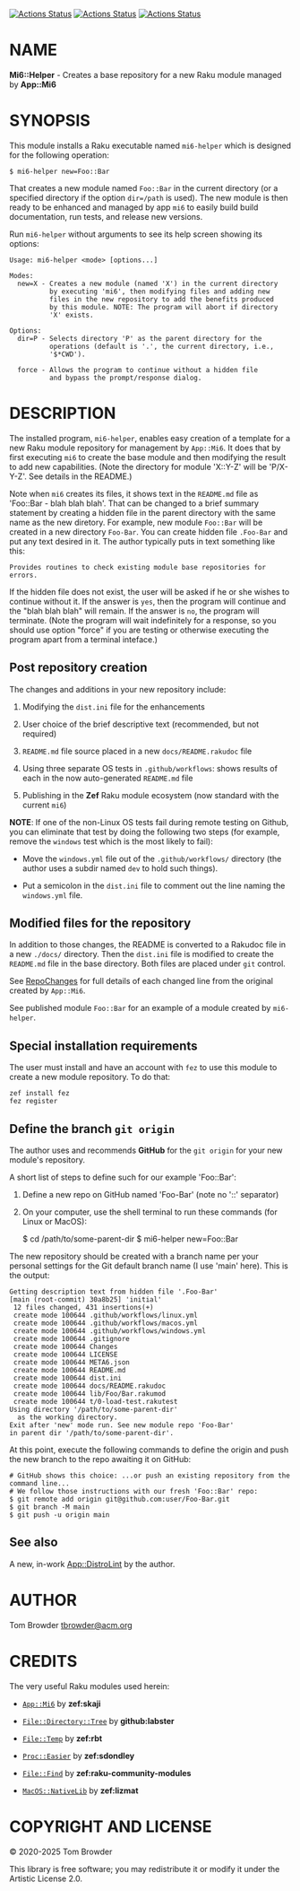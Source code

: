 [![Actions Status](https://github.com/tbrowder/Mi6-Helper/actions/workflows/linux.yml/badge.svg)](https://github.com/tbrowder/Mi6-Helper/actions) [![Actions Status](https://github.com/tbrowder/Mi6-Helper/actions/workflows/macos.yml/badge.svg)](https://github.com/tbrowder/Mi6-Helper/actions) [![Actions Status](https://github.com/tbrowder/Mi6-Helper/actions/workflows/windows.yml/badge.svg)](https://github.com/tbrowder/Mi6-Helper/actions)

NAME
====

**Mi6::Helper** - Creates a base repository for a new Raku module managed by **App::Mi6**

SYNOPSIS
========

This module installs a Raku executable named `mi6-helper` which is designed for the following operation:

    $ mi6-helper new=Foo::Bar

That creates a new module named `Foo::Bar` in the current directory (or a specified directory if the option `dir=/path` is used). The new module is then ready to be enhanced and managed by app `mi6` to easily build build documentation, run tests, and release new versions.

Run `mi6-helper` without arguments to see its help screen showing its options:

    Usage: mi6-helper <mode> [options...]

    Modes:
      new=X - Creates a new module (named 'X') in the current directory
              by executing 'mi6', then modifying files and adding new 
              files in the new repository to add the benefits produced 
              by this module. NOTE: The program will abort if directory 
              'X' exists.

    Options:
      dir=P - Selects directory 'P' as the parent directory for the 
              operations (default is '.', the current directory, i.e., 
              '$*CWD').

      force - Allows the program to continue without a hidden file
              and bypass the prompt/response dialog.

DESCRIPTION
===========

The installed program, `mi6-helper`, enables easy creation of a template for a new Raku module repository for management by `App::Mi6`. It does that by first executing `mi6` to create the base module and then modifying the result to add new capabilities. (Note the directory for module 'X::Y-Z' will be 'P/X-Y-Z'. See details in the README.)

Note when `mi6` creates its files, it shows text in the `README.md` file as 'Foo::Bar - blah blah blah'. That can be changed to a brief summary statement by creating a hidden file in the parent directory with the same name as the new diretory. For example, new module `Foo::Bar` will be created in a new directory `Foo-Bar`. You can create hidden file `.Foo-Bar` and put any text desired in it. The author typically puts in text something like this:

    Provides routines to check existing module base repositories for errors.

If the hidden file does not exist, the user will be asked if he or she wishes to continue without it. If the answer is `yes`, then the program will continue and the "blah blah blah" will remain. If the answer is `no`, the program will terminate. (Note the program will wait indefinitely for a response, so you should use option "force" if you are testing or otherwise executing the program apart from a terminal inteface.)

Post repository creation
------------------------

The changes and additions in your new repository include:

1. Modifying the `dist.ini` file for the enhancements

2. User choice of the brief descriptive text (recommended, but not required)

3. `README.md` file source placed in a new `docs/README.rakudoc` file

4. Using three separate OS tests in `.github/workflows`: shows results of each in the now auto-generated `README.md` file

5. Publishing in the **Zef** Raku module ecosystem (now standard with the current `mi6`)

**NOTE**: If one of the non-Linux OS tests fail during remote testing on Github, you can eliminate that test by doing the following two steps (for example, remove the `windows` test which is the most likely to fail):

  * Move the `windows.yml` file out of the `.github/workflows/` directory (the author uses a subdir named `dev` to hold such things).

  * Put a semicolon in the `dist.ini` file to comment out the line naming the `windows.yml` file.

Modified files for the repository
---------------------------------

In addition to those changes, the README is converted to a Rakudoc file in a new `./docs/` directory. Then the `dist.ini` file is modified to create the `README.md` file in the base directory. Both files are placed under `git` control.

See [RepoChanges](docs/zNewMode.md) for full details of each changed line from the original created by `App::Mi6`.

See published module `Foo::Bar` for an example of a module created by `mi6-helper`.

Special installation requirements
---------------------------------

The user must install and have an account with `fez` to use this module to create a new module repository. To do that:

    zef install fez
    fez register

Define the branch `git origin`
------------------------------

The author uses and recommends **GitHub** for the `git origin` for your new module's repository.

A short list of steps to define such for our example 'Foo::Bar':

1. Define a new repo on GitHub named 'Foo-Bar' (note no '::' separator)

2. On your computer, use the shell terminal to run these commands (for Linux or MacOS):

    $ cd /path/to/some-parent-dir
    $ mi6-helper new=Foo::Bar

The new repository should be created with a branch name per your personal settings for the Git default branch name (I use 'main' here). This is the output:

    Getting description text from hidden file '.Foo-Bar'
    [main (root-commit) 30a8b25] 'initial'
     12 files changed, 431 insertions(+)
     create mode 100644 .github/workflows/linux.yml
     create mode 100644 .github/workflows/macos.yml
     create mode 100644 .github/workflows/windows.yml
     create mode 100644 .gitignore
     create mode 100644 Changes
     create mode 100644 LICENSE
     create mode 100644 META6.json
     create mode 100644 README.md
     create mode 100644 dist.ini
     create mode 100644 docs/README.rakudoc
     create mode 100644 lib/Foo/Bar.rakumod
     create mode 100644 t/0-load-test.rakutest
    Using directory '/path/to/some-parent-dir'
      as the working directory.
    Exit after 'new' mode run. See new module repo 'Foo-Bar'
    in parent dir '/path/to/some-parent-dir'.

At this point, execute the following commands to define the origin and push the new branch to the repo awaiting it on GitHub:

    # GitHub shows this choice: ...or push an existing repository from the command line...
    # We follow those instructions with our fresh 'Foo::Bar' repo:
    $ git remote add origin git@github.com:user/Foo-Bar.git
    $ git branch -M main
    $ git push -u origin main

See also
--------

A new, in-work [App::DistroLint](https://github.com/tbrowder/App-DistroLint) by the author.

AUTHOR
======

Tom Browder <tbrowder@acm.org>

CREDITS
=======

The very useful Raku modules used herein:

  * [`App::Mi6`](https://github.com/skaji/mi6) by **zef:skaji**

  * [`File::Directory::Tree`](https://github.com/labster/p6-file-directory-tree) by **github:labster**

  * [`File::Temp`](https://github.com/raku-community-modules/File-Temp) by **zef:rbt**

  * [`Proc::Easier`](https://github.com/sdondley/Proc-Easier) by **zef:sdondley**

  * [`File::Find`](https://github.com/raku-community-modules/File-Find) by **zef:raku-community-modules**

  * [`MacOS::NativeLib`](https://github.com/lizmat/MacOS-NativeLib) by **zef:lizmat**

COPYRIGHT AND LICENSE
=====================

&#x00A9; 2020-2025 Tom Browder

This library is free software; you may redistribute it or modify it under the Artistic License 2.0.

